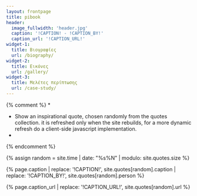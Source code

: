 ```yaml
---
layout: frontpage
title: pibook
header:
  image_fullwidth: 'header.jpg'
  caption: '!CAPTION! - !CAPTION_BY!'
  caption_url: '!CAPTION_URL!'
widget-1:
  title: Βιογραφίες
  url: /biography/
widget-2:
  title: Εικόνες
  url: /gallery/
widget-3:
  title: Μελέτες περίπτωσης
  url: /case-study/
---
```




{% comment %}
*
* Show an inspirational quote, chosen randomly from the quotes collection. it is refreshed only when the site rebuilds, for a more dynamic refresh do a client-side javascript implementation.
*
{% endcomment %}

{% assign random = site.time | date: "%s%N" | modulo: site.quotes.size %}

{% page.caption | replace: '!CAPTION!', site.quotes[random].caption | replace: '!CAPTION_BY!', site.quotes[random].person %}

{% page.caption_url | replace: '!CAPTION_URL!', site.quotes[random].url %}
